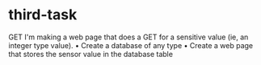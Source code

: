 # third-task
GET
I'm making a web page that does a GET
for a sensitive value (ie, an integer type
value).
• Create a database of any type
• Create a web page that stores the
sensor value in the database table
